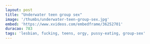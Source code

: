 ```yaml
---
layout: post
title: "Underwater teen group sex"
image: '/thumbs/underwater-teen-group-sex.jpg'
embed: 'https://www.xvideos.com/embedframe/36252701'
duracao: 783
tags: 'lesbian, fucking, teens, orgy, pussy-eating, group-sex'
---
```

